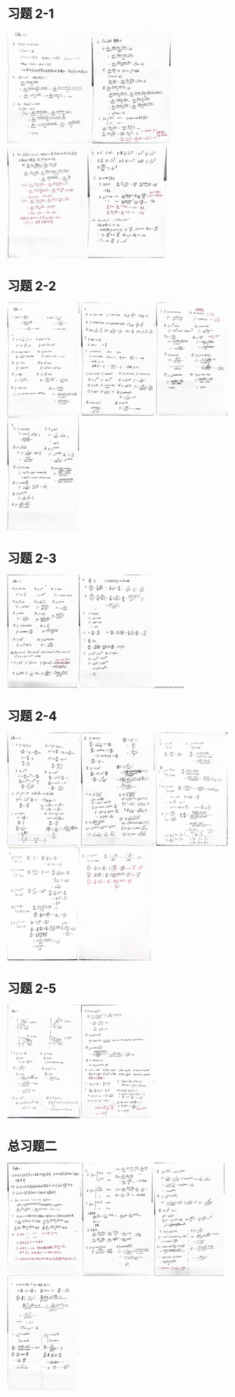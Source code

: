 # 习题 2-1

<img src="chap 2 课后练习.assets/6bbe4c38a05fcf7bdef5bd110d8fbdb6.jpg" alt="6bbe4c38a05fcf7bdef5bd110d8fbdb6" style="zoom:25%;" />

<img src="chap 2 课后练习.assets/87a8ec848b2137405700a36f7ce0cc89.jpg" alt="87a8ec848b2137405700a36f7ce0cc89" style="zoom:25%;" />

<img src="chap 2 课后练习.assets/5bbc94c5f45e51b40400df89454e0886.jpg" alt="5bbc94c5f45e51b40400df89454e0886" style="zoom:25%;" />

<img src="chap 2 课后练习.assets/05e43dcfb293f58393624edf00268232.jpg" alt="05e43dcfb293f58393624edf00268232" style="zoom: 25%;" />

# 习题 2-2

<img src="chap 2 课后练习.assets/07016f731500dce716932f1f0cdad5c9.jpg" alt="07016f731500dce716932f1f0cdad5c9" style="zoom: 25%;" />

<img src="chap 2 课后练习.assets/bf7e9ba38095600beabef600726830af.jpg" alt="bf7e9ba38095600beabef600726830af" style="zoom: 25%;" />

<img src="chap 2 课后练习.assets/2a39ad0932c7b5d4ba89a1cdc286896c.jpg" alt="2a39ad0932c7b5d4ba89a1cdc286896c" style="zoom:25%;" />

<img src="chap 2 课后练习.assets/153a61932e399cdaec32621b21fa32a3.jpg" alt="153a61932e399cdaec32621b21fa32a3" style="zoom:25%;" />

# 习题 2-3

<img src="chap 2 课后练习.assets/d10f957349aab230df6ed459ddb13894.jpg" alt="d10f957349aab230df6ed459ddb13894" style="zoom:25%;" />

<img src="chap 2 课后练习.assets/6cd3fa5e6e7a215270cd53db3720b47c.jpg" alt="6cd3fa5e6e7a215270cd53db3720b47c" style="zoom:25%;" />

<img src="D:/WeChatFile/xwechat_files/zlc245062522_4873/temp/2025-01/RWTemp/668da0086682518125bc4f92d719671b.jpg" alt="668da0086682518125bc4f92d719671b" style="zoom:25%;" />

# 习题 2-4

<img src="chap 2 课后练习.assets/025baaf1e8c5f49b58f0e01f20bcc4f4.jpg" alt="025baaf1e8c5f49b58f0e01f20bcc4f4" style="zoom:25%;" />

<img src="chap 2 课后练习.assets/b533b46d2c7201b7a6db9a82f4ece3a2.jpg" alt="b533b46d2c7201b7a6db9a82f4ece3a2" style="zoom:25%;" />

<img src="chap 2 课后练习.assets/75f3b7cf9c253ea98e0c0ff79391d532.jpg" alt="75f3b7cf9c253ea98e0c0ff79391d532" style="zoom:25%;" />

<img src="chap 2 课后练习.assets/44d2cbd0981b4bb8c6c17cf3d4ee5114.jpg" alt="44d2cbd0981b4bb8c6c17cf3d4ee5114" style="zoom:25%;" />

<img src="chap 2 课后练习.assets/d44847b549388cef695fbc0c67760fd0.jpg" alt="d44847b549388cef695fbc0c67760fd0" style="zoom:25%;" />

# 习题 2-5

<img src="chap 2 课后练习.assets/6231d27422eea60bb7803c733df5ce0e.jpg" alt="6231d27422eea60bb7803c733df5ce0e" style="zoom:25%;" />

<img src="chap 2 课后练习.assets/4d1cc041838dd7dbe62fc4c2920c3ee2.jpg" alt="4d1cc041838dd7dbe62fc4c2920c3ee2" style="zoom:25%;" />

# 总习题二

<img src="chap 2 课后练习.assets/10f18ebe36ec37c763841d76ce87e166.jpg" alt="10f18ebe36ec37c763841d76ce87e166" style="zoom:25%;" />

<img src="chap 2 课后练习.assets/36de8a1a173d30add6c21e619bf5a700.jpg" alt="36de8a1a173d30add6c21e619bf5a700" style="zoom:25%;" />

<img src="chap 2 课后练习.assets/83d6d750d591d7b163a35a265c18aed9.jpg" alt="83d6d750d591d7b163a35a265c18aed9" style="zoom:25%;" />

<img src="chap 2 课后练习.assets/0ffd94cae966f538f3b889e46e8dedbf.jpg" alt="0ffd94cae966f538f3b889e46e8dedbf" style="zoom:25%;" />
